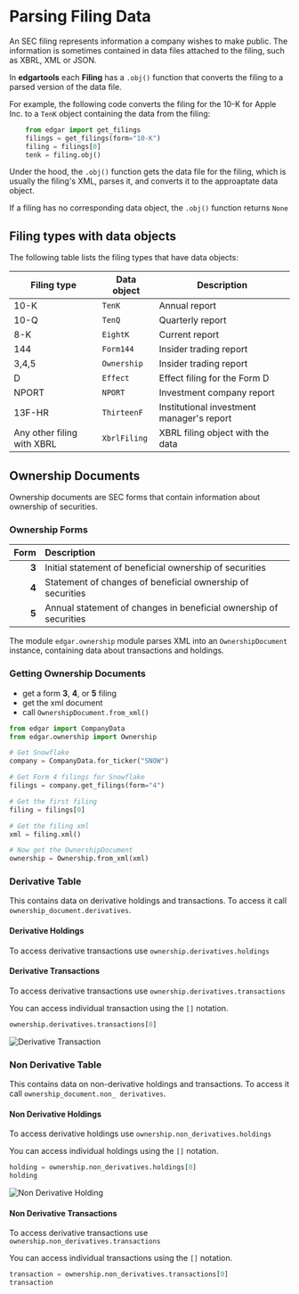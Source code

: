 # Parsing Filing Data 

An SEC filing represents information a company wishes to make public. The information is sometimes contained in data files attached to the filing, such as XBRL, XML or JSON.

In **edgartools** each **Filing** has a `.obj()` function that converts the filing to a parsed version of the data file.

For example, the following code converts the filing for the 10-K for Apple Inc. to a `TenK` object containing the data from the filing:

```python
    from edgar import get_filings 
    filings = get_filings(form="10-K")
    filing = filings[0]
    tenk = filing.obj()
```

Under the hood, the `.obj()` function gets the data file for the filing, which is usually the filing's XML, parses it, and converts it to the approaptate data object.

If a filing has no corresponding data object, the `.obj()` function returns `None`

## Filing types with data objects

The following table lists the filing types that have data objects:

| Filing type | Data object  | Description                               |
|-------------|--------------|-------------------------------------------|
| 10-K        | `TenK`       | Annual report                             |
| 10-Q        | `TenQ`       | Quarterly report                          |
| 8-K         | `EightK`     | Current report                            |
| 144         | `Form144`    | Insider trading report                    |
| 3,4,5       | `Ownership`  | Insider trading report                    |
| D           | `Effect`     | Effect filing for the Form D              |
| NPORT       | `NPORT`      | Investment company report                 |
| 13F-HR      | `ThirteenF`  | Institutional investment manager's report |
| Any other filing with XBRL| `XbrlFiling` | XBRL filing object with the data          |


## Ownership Documents

Ownership documents are SEC forms that contain information about ownership of securities.

### Ownership Forms

|  Form | Description                                                       | 
|------:|:------------------------------------------------------------------|
| **3** | Initial statement of beneficial ownership of securities           |
| **4** | Statement of changes of beneficial ownership of securities        | 
| **5** | Annual statement of changes in beneficial ownership of securities |

The module `edgar.ownership` module parses XML into an `OwnershipDocument` instance, 
containing data about transactions and holdings.

### Getting Ownership Documents

- get a form **3**, **4**, or **5** filing
- get the xml document
- call `OwnershipDocument.from_xml()`

```python
from edgar import CompanyData
from edgar.ownership import Ownership

# Get Snowflake
company = CompanyData.for_ticker("SNOW")

# Get Form 4 filings for Snowflake
filings = company.get_filings(form="4")

# Get the first filing
filing = filings[0]

# Get the filing xml
xml = filing.xml()

# Now get the OwnershipDocument
ownership = Ownership.from_xml(xml)
```

### Derivative Table

This contains data on derivative holdings and transactions. To access it call
`ownership_document.derivatives`.

#### Derivative Holdings
To access derivative transactions use `ownership.derivatives.holdings`

#### Derivative Transactions
To access derivative transactions use `ownership.derivatives.transactions`

You can access individual transaction using the `[]` notation.
```python
ownership.derivatives.transactions[0]
```

![Derivative Transaction](https://raw.githubusercontent.com/dgunning/edgartools/main/docs/images/derivative_transaction.png)

### Non Derivative Table
This contains data on non-derivative holdings and transactions. To access it call
`ownership_document.non_
derivatives`.

#### Non Derivative Holdings
To access derivative holdings use `ownership.non_derivatives.holdings`

You can access individual holdings using the `[]` notation.

```python
holding = ownership.non_derivatives.holdings[0]
holding
```
![Non Derivative Holding](https://raw.githubusercontent.com/dgunning/edgartools/main/docs/images/non_derivative_holding.png)


#### Non Derivative Transactions
To access derivative transactions use `ownership.non_derivatives.transactions`

You can access individual transactions using the `[]` notation.

```python
transaction = ownership.non_derivatives.transactions[0]
transaction
```
